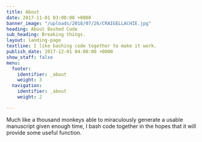 ```yaml
---
title: About
date: 2017-11-01 03:00:00 +0000
banner_image: "/uploads/2018/07/26/CRAIGELLACHIE.jpg"
heading: About Bashed Code
sub_heading: Breaking things.
layout: landing-page
textline: I like bashing code together to make it work.
publish_date: 2017-12-01 04:00:00 +0000
show_staff: false
menu:
  footer:
    identifier: _about
    weight: 3
  navigation:
    identifier: _about
    weight: 2

---
```

Much like a thousand monkeys able to miraculously generate a usable manuscript given enough time, I bash code together in the hopes that it will provide some useful function. 

 